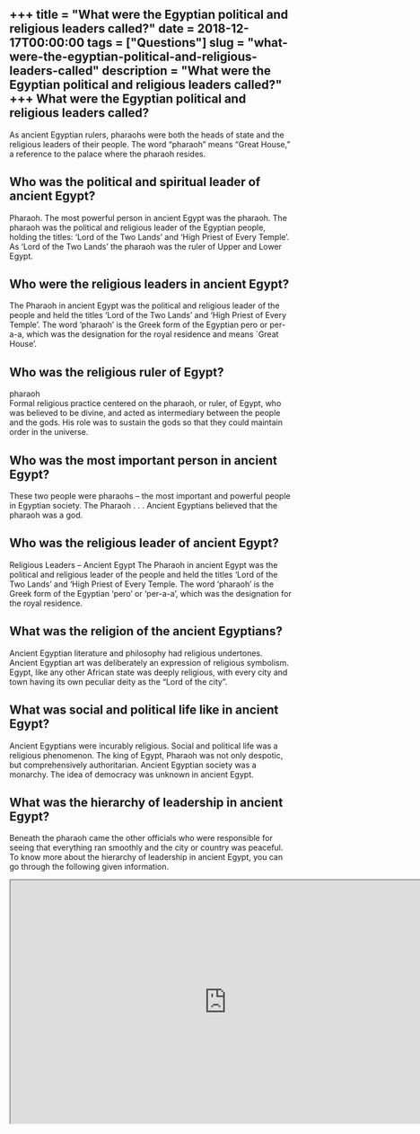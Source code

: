 +++
title = "What were the Egyptian political and religious leaders called?"
date = 2018-12-17T00:00:00
tags = ["Questions"]
slug = "what-were-the-egyptian-political-and-religious-leaders-called"
description = "What were the Egyptian political and religious leaders called?"
+++
What were the Egyptian political and religious leaders called?
--------------------------------------------------------------

As ancient Egyptian rulers, pharaohs were both the heads of state and the religious leaders of their people. The word “pharaoh” means “Great House,” a reference to the palace where the pharaoh resides.

Who was the political and spiritual leader of ancient Egypt?
------------------------------------------------------------

Pharaoh. The most powerful person in ancient Egypt was the pharaoh. The pharaoh was the political and religious leader of the Egyptian people, holding the titles: ‘Lord of the Two Lands’ and ‘High Priest of Every Temple’. As ‘Lord of the Two Lands’ the pharaoh was the ruler of Upper and Lower Egypt.

Who were the religious leaders in ancient Egypt?
------------------------------------------------

The Pharaoh in ancient Egypt was the political and religious leader of the people and held the titles ‘Lord of the Two Lands’ and ‘High Priest of Every Temple’. The word ‘pharaoh’ is the Greek form of the Egyptian pero or per-a-a, which was the designation for the royal residence and means `Great House’.

Who was the religious ruler of Egypt?
-------------------------------------

pharaoh  
Formal religious practice centered on the pharaoh, or ruler, of Egypt, who was believed to be divine, and acted as intermediary between the people and the gods. His role was to sustain the gods so that they could maintain order in the universe.

Who was the most important person in ancient Egypt?
---------------------------------------------------

These two people were pharaohs – the most important and powerful people in Egyptian society. The Pharaoh . . . Ancient Egyptians believed that the pharaoh was a god.

Who was the religious leader of ancient Egypt?
----------------------------------------------

Religious Leaders – Ancient Egypt The Pharaoh in ancient Egypt was the political and religious leader of the people and held the titles ‘Lord of the Two Lands’ and ‘High Priest of Every Temple. The word ‘pharaoh’ is the Greek form of the Egyptian ‘pero’ or ‘per-a-a’, which was the designation for the royal residence.

What was the religion of the ancient Egyptians?
-----------------------------------------------

Ancient Egyptian literature and philosophy had religious undertones. Ancient Egyptian art was deliberately an expression of religious symbolism. Egypt, like any other African state was deeply religious, with every city and town having its own peculiar deity as the “Lord of the city”.

What was social and political life like in ancient Egypt?
---------------------------------------------------------

Ancient Egyptians were incurably religious. Social and political life was a religious phenomenon. The king of Egypt, Pharaoh was not only despotic, but comprehensively authoritarian. Ancient Egyptian society was a monarchy. The idea of democracy was unknown in ancient Egypt.

What was the hierarchy of leadership in ancient Egypt?
------------------------------------------------------

Beneath the pharaoh came the other officials who were responsible for seeing that everything ran smoothly and the city or country was peaceful. To know more about the hierarchy of leadership in ancient Egypt, you can go through the following given information.

<iframe allow="accelerometer; autoplay; clipboard-write; encrypted-media; gyroscope; picture-in-picture" allowfullscreen="" class="__youtube_prefs__  epyt-is-override  no-lazyload" data-no-lazy="1" data-origheight="433" data-origwidth="770" data-skipgform_ajax_framebjll="" height="433" id="_ytid_70890" loading="lazy" src="https://www.youtube.com/embed/bpsKWGIZIhw?enablejsapi=1&autoplay=0&cc_load_policy=0&cc_lang_pref=&iv_load_policy=1&loop=0&modestbranding=0&rel=1&fs=1&playsinline=0&autohide=2&theme=dark&color=red&controls=1&" title="YouTube player" width="770"></iframe>